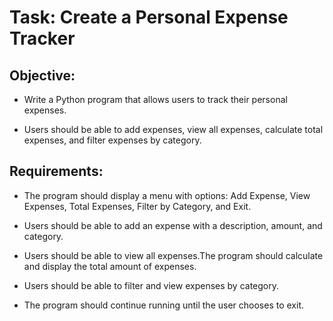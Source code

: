 # Task: Create a Personal Expense Tracker

## Objective:
- Write a Python program that allows users to track their personal expenses. 

- Users should be able to add expenses, view all expenses, calculate total expenses, and filter expenses by category.

## Requirements:
- The program should display a menu with options: 
Add Expense, View Expenses, Total Expenses, Filter by Category, and Exit.

- Users should be able to add an expense with a description, amount, and category.

- Users should be able to view all expenses.The program should calculate and display the total amount of expenses.

- Users should be able to filter and view expenses by category.
- The program should continue running until the user chooses to exit.